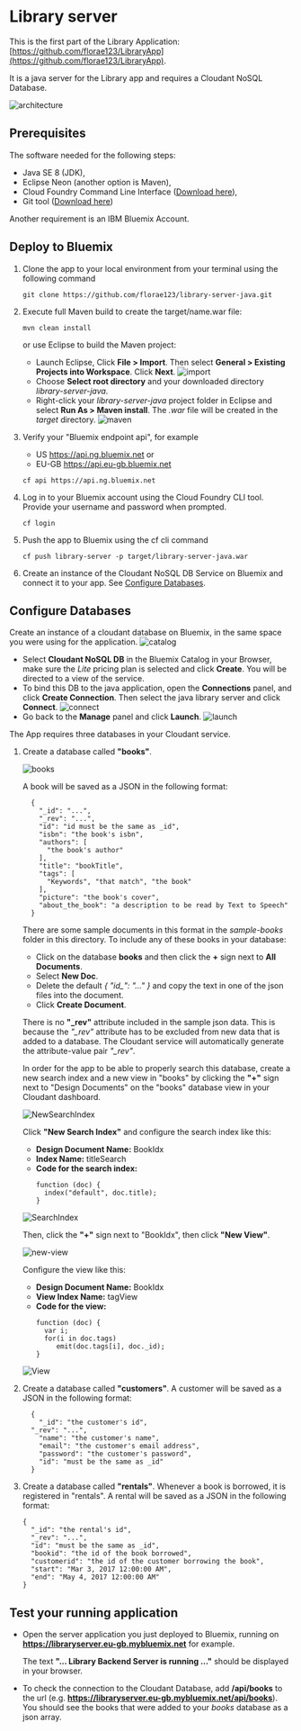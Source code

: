 # Library server
This is the first part of the Library Application:
[https://github.com/florae123/LibraryApp](https://github.com/florae123/LibraryApp).

It is a java server for the Library app and requires a Cloudant NoSQL Database.

![architecture](./images/lib-architecture-java.jpg)

## Prerequisites

The software needed for the following steps:
* Java SE 8 (JDK),
* Eclipse Neon (another option is Maven),
* Cloud Foundry Command Line Interface ([Download here](https://github.com/cloudfoundry/cli/releases)),
* Git tool ([Download here](https://git-scm.com/downloads))

Another requirement is an IBM Bluemix Account.

## Deploy to Bluemix

1. Clone the app to your local environment from your terminal using the following command

      ```
      git clone https://github.com/florae123/library-server-java.git
      ```
2.  Execute full Maven build to create the target/name.war file:

      ```
      mvn clean install
      ```

      or use Eclipse to build the Maven project:
      * Launch Eclipse, Click **File > Import**. Then select **General > Existing Projects into Workspace**. Click **Next**.
          ![import](./images/eclipse-import-project.png)
      * Choose **Select root directory** and your downloaded directory *library-server-java*.
      * Right-click your *library-server-java* project folder in Eclipse and select **Run As > Maven install**. The *.war* file will be created in the *target* directory.
          ![maven](./images/eclipse-maven-install.png)

3.  Verify your "Bluemix endpoint api", for example
    * US https://api.ng.bluemix.net or
    * EU-GB https://api.eu-gb.bluemix.net



     ```
     cf api https://api.ng.bluemix.net
     ```

4. Log in to your Bluemix account using the Cloud Foundry CLI tool. Provide your username and password when prompted.
      ```
      cf login
      ```

5. Push the app to Bluemix using the cf cli command
      ```
      cf push library-server -p target/library-server-java.war
      ```
6. Create an instance of the Cloudant NoSQL DB Service on Bluemix and connect it to your app.
See [Configure Databases](#configure-databases).



## Configure Databases

Create an instance of a cloudant database on Bluemix, in the same space you were using for the application.
      ![catalog](./images/catalog-cloudant.png)
* Select **Cloudant NoSQL DB** in the Bluemix Catalog in your Browser, make sure the *Lite* pricing plan is selected and click **Create**. You will be directed to a view of the service.
* To bind this DB to the java application, open the **Connections** panel, and click **Create Connection**. Then select the java library server and click **Connect**.
    ![connect](./images/connect-cloudant.png)
* Go back to the **Manage** panel and click **Launch**.
    ![launch](./images/cloudant-launch.png)

The App requires three databases in your Cloudant service.

1. Create a database called **"books"**.

    ![books](./images/create-books-db.png)

    A book will be saved as a JSON in the following format:

      ```
    	{
    	  "_id": "...",
    	  "_rev": "...",
    	  "id": "id must be the same as _id",
    	  "isbn": "the book's isbn",
    	  "authors": [
    	    "the book's author"
    	  ],
    	  "title": "bookTitle",
    	  "tags": [
    	    "Keywords", "that match", "the book"
    	  ],
    	  "picture": "the book's cover",
    	  "about_the_book": "a description to be read by Text to Speech"
    	}
      ```

    There are some sample documents in this format in the *sample-books* folder in this directory. To include any of these books in your database:
    * Click on the database **books** and then click the **+** sign next to **All Documents**.
    * Select **New Doc**.
    * Delete the default *{ "id_": "..." }* and copy the text in one of the json files into the document.
    * Click **Create Document**.

    There is no **"_rev"** attribute included in the sample json data.
    This is because the *"_rev"* attribute has to be excluded from new data that is added to a database. The Cloudant service will automatically generate the attribute-value pair *"_rev"*.

    In order for the app to be able to properly search this database, create a new search index and a new view in "books" by clicking the **"+"** sign next to "Design Documents" on the "books" database view in your Cloudant dashboard.

    ![NewSearchIndex](./images/new-search-index.png)

    Click **"New Search Index"** and configure the search index like this:

    * **Design Document Name:**  BookIdx
    * **Index Name:**  titleSearch
    * **Code for the search index:**
        ```
        function (doc) {
          index("default", doc.title);
        }
        ```

    ![SearchIndex](./images/search-index.png)

    Then, click the **"+"** sign next to "BookIdx", then click **"New View"**.

    ![new-view](./images/new-view.png)

    Configure the view like this:

    * **Design Document Name:**  BookIdx
    * **View Index Name:**  tagView
    * **Code for the view:**
      ```
      function (doc) {
        var i;
        for(i in doc.tags)
           emit(doc.tags[i], doc._id);
      }
      ```

    ![View](./images/tag-view.png)

2. Create a database called **"customers"**. A customer will be saved as a JSON in the following format:

      ```
    	{
    	  "_id": "the customer's id",
        "_rev": "...",
    	  "name": "the customer's name",
    	  "email": "the customer's email address",
    	  "password": "the customer's password",
    	  "id": "must be the same as _id"
    	}
      ```

3. Create a database called **"rentals"**. Whenever a book is borrowed, it is registered in "rentals". A rental will be saved as a JSON in the following format:

      ```
      {
        "_id": "the rental's id",
        "_rev": "...",
        "id": "must be the same as _id",
        "bookid": "the id of the book borrowed",
        "customerid": "the id of the customer borrowing the book",
        "start": "Mar 3, 2017 12:00:00 AM",
        "end": "May 4, 2017 12:00:00 AM"
      }
      ```

## Test your running application

* Open the server application you just deployed to Bluemix, running on    **https://libraryserver.eu-gb.mybluemix.net** for example.

    The text **"... Library Backend Server is running ..."** should be displayed in your browser.

* To check the connection to the Cloudant Database, add **/api/books** to the url (e.g. **https://libraryserver.eu-gb.mybluemix.net/api/books**).
    You should see the books that were added to your *books* database as a json array.
